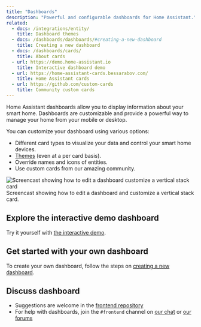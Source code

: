 ```yaml
---
title: "Dashboards"
description: "Powerful and configurable dashboards for Home Assistant."
related:
  - docs: /integrations/entity/
    title: Dashboard themes
  - docs: /dashboards/dashboards/#creating-a-new-dashboard
    title: Creating a new dashboard
  - docs: /dashboards/cards/
    title: About cards
  - url: https://demo.home-assistant.io
    title: Interactive dashboard demo
  - url: https://home-assistant-cards.bessarabov.com/
    title: Home Assistant cards
  - url: https://github.com/custom-cards
    title: Community custom cards
---
```


Home Assistant dashboards allow you to display information about your smart home. Dashboards are customizable and provide a powerful way to manage your home from your mobile or desktop.

You can customize your dashboard using various options:

- Different card types to visualize your data and control your smart home devices.
- [Themes](/integrations/frontend/#defining-themes) (even at a per card basis).
- Override names and icons of entities.
- Use custom cards from our amazing community.

<p class='img'>
<img src='/images/dashboards/edit-dashboard.webp' alt='Screencast showing how to edit a dashboard customize a vertical stack card'>
Screencast showing how to edit a dashboard and customize a vertical stack card.
</p>

## Explore the interactive demo dashboard

Try it yourself with [the interactive demo](https://demo.home-assistant.io).

## Get started with your own dashboard

To create your own dashboard, follow the steps on [creating a new dashboard](/dashboards/dashboards/#creating-a-new-dashboard).

## Discuss dashboard

- Suggestions are welcome in the [frontend repository](https://github.com/home-assistant/frontend/)
- For help with dashboards, join the `#frontend` channel on [our chat](/join-chat/) or [our forums](https://community.home-assistant.io/c/projects/frontend)
